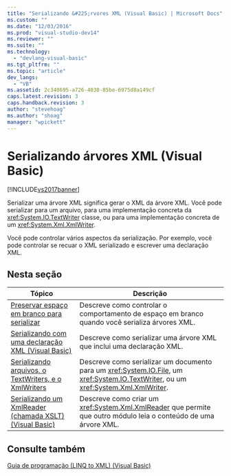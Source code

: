```yaml
---
title: "Serializando &#225;rvores XML (Visual Basic) | Microsoft Docs"
ms.custom: ""
ms.date: "12/03/2016"
ms.prod: "visual-studio-dev14"
ms.reviewer: ""
ms.suite: ""
ms.technology: 
  - "devlang-visual-basic"
ms.tgt_pltfrm: ""
ms.topic: "article"
dev_langs: 
  - "VB"
ms.assetid: 2c340695-a726-4030-85be-6975d8a149cf
caps.latest.revision: 3
caps.handback.revision: 3
author: "stevehoag"
ms.author: "shoag"
manager: "wpickett"
---
```

# Serializando &#225;rvores XML (Visual Basic)
[!INCLUDE[vs2017banner](../../../../csharp/includes/vs2017banner.md)]

Serializar uma árvore XML significa gerar o XML da árvore XML. Você pode serializar para um arquivo, para uma implementação concreta da <xref:System.IO.TextWriter> classe, ou para uma implementação concreta de um <xref:System.Xml.XmlWriter>.  
  
 Você pode controlar vários aspectos da serialização. Por exemplo, você pode controlar se recuar o XML serializado e escrever uma declaração XML.  
  
## Nesta seção  
  
|Tópico|Descrição|  
|------------|---------------|  
|[Preservar espaço em branco para serializar](../../../../visual-basic/programming-guide/concepts/linq/preserving-white-space-while-serializing.md)|Descreve como controlar o comportamento de espaço em branco quando você serializa árvores XML.|  
|[Serializando com uma declaração XML \(Visual Basic\)](../../../../visual-basic/programming-guide/concepts/linq/serializing-with-an-xml-declaration.md)|Descreve como serializar uma árvore XML que inclui uma declaração XML.|  
|[Serializando arquivos, o TextWriters, e o XmlWriters](../../../../visual-basic/programming-guide/concepts/linq/serializing-to-files-textwriters-and-xmlwriters.md)|Descreve como serializar um documento para um <xref:System.IO.File>, um <xref:System.IO.TextWriter>, ou um <xref:System.Xml.XmlWriter>.|  
|[Serializando um XmlReader \(chamada XSLT\) \(Visual Basic\)](../../../../visual-basic/programming-guide/concepts/linq/serializing-to-an-xmlreader-invoking-xslt.md)|Descreve como criar um <xref:System.Xml.XmlReader> que permite que outro módulo leia o conteúdo de uma árvore XML.|  
  
## Consulte também  
 [Guia de programação \(LINQ to XML\) \(Visual Basic\)](../../../../visual-basic/programming-guide/concepts/linq/programming-guide-linq-to-xml.md)